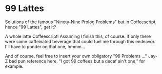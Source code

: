 # 99 Lattes
Solutions of the famous "Ninety-Nine Prolog Problems" but in Coffeescript, hence "99 Lattes", get it?

A whole latte Coffeescript! Assuming I finish this, of course. If only there were some caffeinated beverage that could fuel me through this endeavor. I'll have to ponder on that one, hmmm...

And of course, feel free to insert your own obligatory "99 Problems ..." Jay-Z bad pun reference here, "I got 99 coffees but a decaf ain't one," for example.
